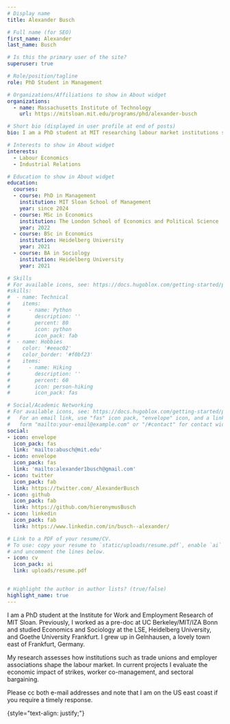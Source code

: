 ```yaml
---
# Display name
title: Alexander Busch

# Full name (for SEO)
first_name: Alexander
last_name: Busch

# Is this the primary user of the site?
superuser: true

# Role/position/tagline
role: PhD Student in Management

# Organizations/Affiliations to show in About widget
organizations:
  - name: Massachusetts Institute of Technology
    url: https://mitsloan.mit.edu/programs/phd/alexander-busch

# Short bio (displayed in user profile at end of posts)
bio: I am a PhD student at MIT researching labour market institutions such as trade unions and collective bargaining. 

# Interests to show in About widget
interests:
  - Labour Economics
  - Industrial Relations

# Education to show in About widget
education:
  courses:
  - course: PhD in Management
    institution: MIT Sloan School of Management
    year: since 2024
  - course: MSc in Economics
    institution: The London School of Economics and Political Science
    year: 2022
  - course: BSc in Economics
    institution: Heidelberg University
    year: 2021
  - course: BA in Sociology
    institution: Heidelberg University
    year: 2021

# Skills
# For available icons, see: https://docs.hugoblox.com/getting-started/page-builder/#icons
#skills:
#  - name: Technical
#    items:
#      - name: Python
#        description: ''
#        percent: 80
#        icon: python
#        icon_pack: fab
#  - name: Hobbies
#    color: '#eeac02'
#    color_border: '#f0bf23'
#    items:
#      - name: Hiking
#        description: ''
#        percent: 60
#        icon: person-hiking
#        icon_pack: fas

# Social/Academic Networking
# For available icons, see: https://docs.hugoblox.com/getting-started/page-builder/#icons
#   For an email link, use "fas" icon pack, "envelope" icon, and a link in the
#   form "mailto:your-email@example.com" or "/#contact" for contact widget.
social:
- icon: envelope
  icon_pack: fas
  link: 'mailto:abusch@mit.edu'
- icon: envelope
  icon_pack: fas
  link: 'mailto:alexander1busch@gmail.com'
- icon: twitter
  icon_pack: fab
  link: https://twitter.com/_AlexanderBusch
- icon: github
  icon_pack: fab
  link: https://github.com/hieronymusBusch
- icon: linkedin
  icon_pack: fab
  link: https://www.linkedin.com/in/busch--alexander/

# Link to a PDF of your resume/CV.
# To use: copy your resume to `static/uploads/resume.pdf`, enable `ai` icons in `params.toml`,
# and uncomment the lines below.
- icon: cv
  icon_pack: ai
  link: uploads/resume.pdf


# Highlight the author in author lists? (true/false)
highlight_name: true
---
```

I am a PhD student at the Institute for Work and Employment Research of MIT Sloan. Previously, I worked as a pre-doc at UC Berkeley/MIT/IZA Bonn and studied Economics and Sociology at the LSE, Heidelberg University, and Goethe University Frankfurt. I grew up in Gelnhausen, a lovely town east of Frankfurt, Germany. 

My research assesses how institutions such as trade unions and employer associations shape the labour market. In current projects I evaluate the economic impact of strikes, worker co-management, and sectoral bargaining. 

Please cc both e-mail addresses and note that I am on the US east coast if you require a timely response. 

{style="text-align: justify;"}
